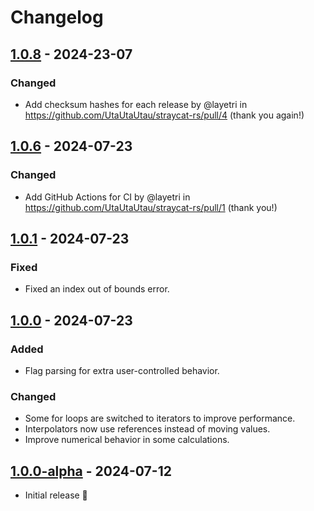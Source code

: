 # Changelog

## [1.0.8] - 2024-23-07

### Changed
 - Add checksum hashes for each release by @layetri in https://github.com/UtaUtaUtau/straycat-rs/pull/4 (thank you again!)

## [1.0.6] - 2024-07-23

### Changed
 - Add GitHub Actions for CI by @layetri in https://github.com/UtaUtaUtau/straycat-rs/pull/1 (thank you!)

## [1.0.1] - 2024-07-23

### Fixed
 - Fixed an index out of bounds error.

## [1.0.0] - 2024-07-23

### Added
 - Flag parsing for extra user-controlled behavior.

### Changed
 - Some for loops are switched to iterators to improve performance.
 - Interpolators now use references instead of moving values.
 - Improve numerical behavior in some calculations.

## [1.0.0-alpha] - 2024-07-12

 - Initial release 🎉

[1.0.8]: https://github.com/UtaUtaUtau/straycat-rs/compare/v1.0.6...v1.0.8
[1.0.6]: https://github.com/UtaUtaUtau/straycat-rs/compare/v1.0.1...v1.0.6
[1.0.1]: https://github.com/UtaUtaUtau/straycat-rs/compare/v1.0.0...v1.0.1
[1.0.0]: https://github.com/UtaUtaUtau/straycat-rs/compare/v1.0.0-alpha...v1.0.0
[1.0.0-alpha]: https://github.com/UtaUtaUtau/straycat-rs/releases/tag/v1.0.0-alpha